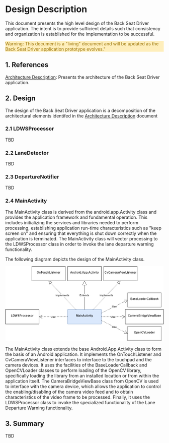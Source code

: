 # Design Description

This document presents the high level design of the Back Seat Driver application. The intent is to provide sufficient details such that consistency and organization is established for the implementation to be successful.

<div style="color:#997000;background-color:#FEEEBB;">Warning: This document is a "living" document and will be updated as the Back Seat Driver application prototype evolves."</div>

## 1. References

[Architecture Description](ArchitectureDescription.md): Presents the architecture of the Back Seat Driver application.

## 2. Design

The design of the Back Seat Driver application is a decomposition of the architectural elements identifed in the [Architecture Description](ArchitectureDescription.md) document

### 2.1 LDWSProcessor

TBD

### 2.2 LaneDetector

TBD

### 2.3 DepartureNotifier

TBD

### 2.4 MainActivity

The MainActivity class is derived from the android.app.Activity class and provides the application framework and fundamental operation. This includes initializing the services and libraries needed to perform processing, establishing application run-time characteristics such as "keep screen on" and ensuring that everything is shut down correctly when the application is terminated. The MainActivity class will vector processing to the LDWSProcessor class in order to invoke the lane departure warning functionality.

The following diagram depicts the design of the MainActivity class.

<p align="center"><img src="MainActivity.png"></p>

The MainActivity class extends the base Android.App.Activity class to form the basis of an Android application. It implements the OnTouchListener and CvCameraViewListener interfaces to interface to the touchpad and the camera devices. It uses the facilities of the BaseLoaderCallback and OpenCVLoader classes to perform loading of the OpenCV library, specifically loading the library from an installed location or from within the application itself. The CameraBridgeViewBase class from OpenCV is used to interface with the camera device, which allows the application to control the enabling/disabling of the camera video feed and to obtain characteristics of the video frame to be processed. Finally, it uses the LDWSProcessor class to invoke the specialized functionality of the Lane Departure Warning functionality.

## 3. Summary

TBD
